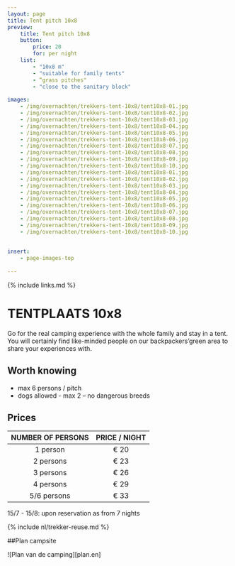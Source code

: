 ```yaml
---
layout: page
title: Tent pitch 10x8
preview: 
    title: Tent pitch 10x8
    button:
        price: 20
        for: per night
    list:
        - "10x8 m"
        - "suitable for family tents"
        - “grass pitches"
        - "close to the sanitary block"
       
images:
    - /img/overnachten/trekkers-tent-10x8/tent10x8-01.jpg
    - /img/overnachten/trekkers-tent-10x8/tent10x8-02.jpg
    - /img/overnachten/trekkers-tent-10x8/tent10x8-03.jpg
    - /img/overnachten/trekkers-tent-10x8/tent10x8-04.jpg
    - /img/overnachten/trekkers-tent-10x8/tent10x8-05.jpg
    - /img/overnachten/trekkers-tent-10x8/tent10x8-06.jpg
    - /img/overnachten/trekkers-tent-10x8/tent10x8-07.jpg
    - /img/overnachten/trekkers-tent-10x8/tent10x8-08.jpg
    - /img/overnachten/trekkers-tent-10x8/tent10x8-09.jpg
    - /img/overnachten/trekkers-tent-10x8/tent10x8-10.jpg
    - /img/overnachten/trekkers-tent-10x8/tent10x8-01.jpg
    - /img/overnachten/trekkers-tent-10x8/tent10x8-02.jpg
    - /img/overnachten/trekkers-tent-10x8/tent10x8-03.jpg
    - /img/overnachten/trekkers-tent-10x8/tent10x8-04.jpg
    - /img/overnachten/trekkers-tent-10x8/tent10x8-05.jpg
    - /img/overnachten/trekkers-tent-10x8/tent10x8-06.jpg
    - /img/overnachten/trekkers-tent-10x8/tent10x8-07.jpg
    - /img/overnachten/trekkers-tent-10x8/tent10x8-08.jpg
    - /img/overnachten/trekkers-tent-10x8/tent10x8-09.jpg
    - /img/overnachten/trekkers-tent-10x8/tent10x8-10.jpg
    
    
insert:
    - page-images-top
    
---
```


{% include links.md %}

# TENTPLAATS 10x8
Go for the real camping experience with the whole family and stay in a tent. You will certainly find like-minded people on our backpackers’green area to share your experiences with.  

## Worth knowing
- max 6 persons / pitch
- dogs allowed - max 2 – no dangerous breeds

## Prices
NUMBER OF PERSONS | PRICE / NIGHT     
:-------------:|:-----------:|
1 person      |€ 20               
2 persons     |€ 23                   
3 persons     |€ 26       
4 persons     |€ 29             
5/6 persons   |€ 33       

15/7 - 15/8: upon reservation as from 7 nights


{% include nl/trekker-reuse.md %}


##Plan campsite

![Plan van de camping][plan.en]